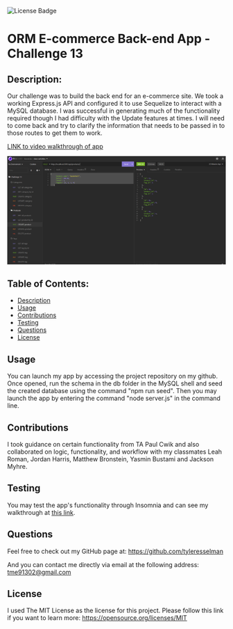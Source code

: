   ![License Badge](https://img.shields.io/badge/License-MIT-yellow.svg)

  # ORM E-commerce Back-end App - Challenge 13

  ## Description: 
  Our challenge was to build the back end for an e-commerce site. We took a working Express.js API and configured it to use Sequelize to interact with a MySQL database. I was successful in generating much of the functionality required though I had difficulty with the Update features at times. I will need to come back and try to clarify the information that needs to be passed in to those routes to get them to work.

  [LINK to video walkthrough of app](https://drive.google.com/file/d/1af32fS3ue5JXDZjuMRQ0W69sQzK9UEHJ/view)
  
  ![Screenshot of app testing in Insomnia](./Assets/esselman%20orm%20app%20image.png)

  ## Table of Contents:
  - [Description](#description)
  - [Usage](#usage)
  - [Contributions](#contributions)
  - [Testing](#testing)
  - [Questions](#questions)
  - [License](#license)

  ## Usage
  You can launch my app by accessing the project repository on my github. Once opened, run the schema in the db folder in the MySQL shell and seed the created database using the command "npm run seed". Then you may launch the app by entering the command "node server.js" in the command line.

  ## Contributions
  I took guidance on certain functionality from TA Paul Cwik and also collaborated on logic, functionality, and workflow with my classmates Leah Roman, Jordan Harris, Matthew Bronstein, Yasmin Bustami and Jackson Myhre.

  ## Testing
  You may test the app's functionality through Insomnia and can see my walkthrough at [this link](https://drive.google.com/file/d/1af32fS3ue5JXDZjuMRQ0W69sQzK9UEHJ/view).

  ## Questions
  Feel free to check out my GitHub page at: 
   https://github.com/tyleresselman

  And you can contact me directly via email at the following address: 
   [tme91302@gmail.com](mailto:tme91302@gmail.com)

  ## License
  I used The MIT License as the license for this project. Please follow this link if you want to learn more: https://opensource.org/licenses/MIT